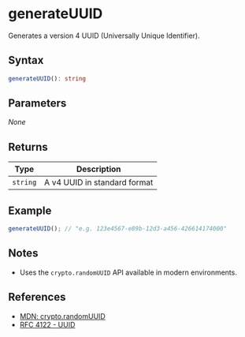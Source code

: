 # generateUUID

Generates a version 4 UUID (Universally Unique Identifier).

## Syntax
```typescript
generateUUID(): string
```

## Parameters

_None_

## Returns

| Type      | Description                  |
| --------- | ---------------------------- |
| `string`  | A v4 UUID in standard format |

## Example
```typescript
generateUUID(); // "e.g. 123e4567-e89b-12d3-a456-426614174000"
```

## Notes
- Uses the `crypto.randomUUID` API available in modern environments.

## References
- [MDN: crypto.randomUUID](https://developer.mozilla.org/en-US/docs/Web/API/Crypto/randomUUID)
- [RFC 4122 - UUID](https://datatracker.ietf.org/doc/html/rfc4122)